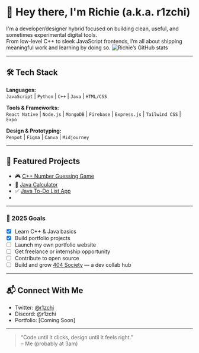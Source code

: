 # 👋 Hey there, I'm Richie (a.k.a. r1zchi)

I'm a developer/designer hybrid focused on building clean, useful, and sometimes experimental digital tools.  
From low-level C++ to sleek JavaScript frontends, I’m all about shipping meaningful work and learning by doing so.
![Richie’s GitHub stats](https://github-readme-stats.vercel.app/api?username=r1zchi&show_icons=true&theme=radical)

---

## 🛠️ Tech Stack
**Languages:**  
`JavaScript` | `Python` | `C++` | `Java` | `HTML/CSS`

**Tools & Frameworks:**  
`React Native` | `Node.js` | `MongoDB` | `Firebase` | `Express.js` | `Tailwind CSS` | `Expo`

**Design & Prototyping:**  
`Penpot` | `Figma` | `Canva` | `Midjourney`

---

## 📌 Featured Projects
- 🎮 [C++ Number Guessing Game](https://github.com/r1zchi/Cpp-Guessing-Game)  
- 🧮 [Java Calculator](https://github.com/r1zchi/Java-Calculator)  
- ✅ [Java To-Do List App](https://github.com/r1zchi/Java-Todo-List)
-

---

### 🎯 2025 Goals
- [x] Learn C++ & Java basics
- [x] Build portfolio projects
- [ ] Launch my own portfolio website
- [ ] Get freelance or internship opportunity
- [ ] Contribute to open source
- [ ] Build and grow [404 Society](https://discord.gg/sKaQk2839A) — a dev collab hub

---

## 📬 Connect With Me
- Twitter: [@r1zchi](https://twitter.com/r1zchi)
- Discord: @r1zchi
- Portfolio: [Coming Soon]

---

> “Code until it clicks, design until it feels right.”  
– Me (probably at 3am)
